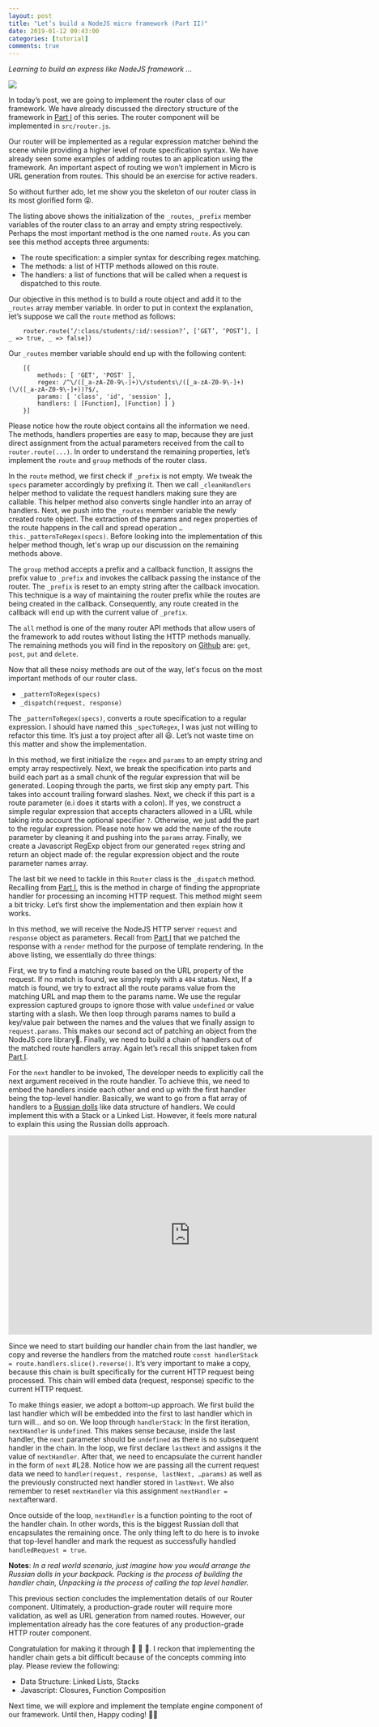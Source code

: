 ```yaml
---
layout: post
title: "Let’s build a NodeJS micro framework (Part II)"
date: 2019-01-12 09:43:00
categories: [tutorial]
comments: true
---
```


*Learning to build an express like NodeJS framework …*

<!--more-->

![](https://cdn-images-1.medium.com/max/1600/1*0V3KOPgr9EzfaHoV9vT3rg.jpeg)

In today’s post, we are going to implement the router class of our framework. We
have already discussed the directory structure of the framework in [Part
I](https://medium.com/@evanxg852000/lets-build-a-nodejs-micro-framework-part-i-7cf941f2aec9)
of this series. The router component will be implemented in `src/router.js`.

Our router will be implemented as a regular expression matcher behind the scene
while providing a higher level of route specification syntax. We have already
seen some examples of adding routes to an application using the framework. An
important aspect of routing we won’t implement in Micro is URL generation from
routes. This should be an exercise for active readers.

So without further ado, let me show you the skeleton of our router class in its
most glorified form 😝.

<script src="https://gist.github.com/evanxg852000/9d49a73f4c157399cf132db00e800da1.js"></script>

The listing above shows the initialization of the `_routes`, `_prefix` member
variables of the router class to an array and empty string respectively. Perhaps
the most important method is the one named `route`. As you can see this method
accepts three arguments:

* The route specification: a simpler syntax for describing regex matching.
* The methods: a list of HTTP methods allowed on this route.
* The handlers: a list of functions that will be called when a request is dispatched to
this route.

Our objective in this method is to build a route object and add it to the
`_routes` array member variable. In order to put in context the explanation,
let’s suppose we call the `route` method as follows:

```
    router.route(‘/:class/students/:id/:session?’, [‘GET’, ‘POST’], [ _ => true, _ => false])
```

Our `_routes` member variable should end up with the following content:

```
    [{ 
        methods: [ 'GET', 'POST' ],
        regex: /^\/([_a-zA-Z0-9\-]+)\/students\/([_a-zA-Z0-9\-]+)(\/([_a-zA-Z0-9\-]+))?$/,
        params: [ 'class', 'id', 'session' ],
        handlers: [ [Function], [Function] ] }
    }]
```

Please notice how the route object contains all the information we need. The
methods, handlers properties are easy to map, because they are just direct
assignment from the actual parameters received from the call to
`router.route(...)`. In order to understand the remaining properties, let’s
implement the `route` and `group` methods of the router class.

<script src="https://gist.github.com/evanxg852000/691a08e41f49215ac7cef45a6daadf09.js"></script>

In the `route` method, we first check if `_prefix` is not empty. We tweak the
`specs` parameter accordingly by prefixing it. Then we call `_cleanHandlers`
helper method to validate the request handlers making sure they are callable.
This helper method also converts single handler into an array of handlers. Next,
we push into the `_routes` member variable the newly created route object. The
extraction of the params and regex properties of the route happens in the call
and spread operation `…this._patternToRegex(specs)`. Before looking into the
implementation of this helper method though, let's wrap up our discussion on the remaining methods above.

The `group` method accepts a prefix and a callback function, It assigns the
prefix value to `_prefix` and invokes the callback passing the instance of the
router. The `_prefix` is reset to an empty string after the callback invocation.
This technique is a way of maintaining the router prefix while the routes are
being created in the callback. Consequently, any route created in the callback
will end up with the current value of `_prefix`.

The `all` method is one of the many router API methods that allow users of the
framework to add routes without listing the HTTP methods manually. The remaining methods you will find in the repository on [Github](https://github.com/evanxg852000/njs-micro) are: `get`, `post`, `put` and `delete`.

Now that all these noisy methods are out of the way, let's focus on the most
important methods of our router class.

* `_patternToRegex(specs)`
* `_dispatch(request, response)`

The `_patternToRegex(specs)`, converts a route specification to a regular
expression. I should have named this `_specToRegex`, I was just not willing to
refactor this time. It’s just a toy project after all 😃. Let’s not waste time
on this matter and show the implementation.

<script src="https://gist.github.com/evanxg852000/c4bb44d90922151c24dfe4fa79aa15d0.js"></script>

In this method, we first initialize the `regex` and `params` to an empty string
and empty array respectively. Next, we break the specification into parts and
build each part as a small chunk of the regular expression that will be
generated. Looping through the parts, we first skip any empty part. This takes
into account trailing forward slashes. Next, we check if this part is a route
parameter (e.i does it starts with a colon). If yes, we construct a simple regular
expression that accepts characters allowed in a URL while taking into account
the optional specifier `?`. Otherwise, we just add the part to the regular
expression. Please note how we add the name of the route parameter by cleaning
it and pushing into the `params` array. Finally, we create a Javascript RegExp
object from our generated `regex` string and return an object made of: the regular
expression object and the route parameter names array.

The last bit we need to tackle in this `Router` class is the `_dispatch` method.
Recalling from [Part
I](https://medium.com/@evanxg852000/lets-build-a-nodejs-micro-framework-part-i-7cf941f2aec9),
this is the method in charge of finding the appropriate handler for
processing an incoming HTTP request. This method might seem a bit tricky. Let’s
first show the implementation and then explain how it works.

<script src="https://gist.github.com/evanxg852000/2edc52d34fdefa2efc520d52841900c0.js"></script>

In this method, we will receive the NodeJS HTTP server `request` and `response`
object as parameters. Recall from [Part
I](https://medium.com/@evanxg852000/lets-build-a-nodejs-micro-framework-part-i-7cf941f2aec9)
that we patched the response with a `render` method for the purpose of
template rendering. In the above listing, we essentially do three things:

First, we try to find a matching route based on the URL property of the request.
If no match is found, we simply reply with a `404` status. Next, If a match is
found, we try to extract all the route params value from the matching URL and
map them to the params name. We use the regular expression captured groups to
ignore those with value `undefined` or value starting with a slash. We then loop
through params names to build a key/value pair between the names and the values
that we finally assign to `request.params`. This makes our second act of
patching an object from the NodeJS core library🕺. Finally, we need to build a
chain of handlers out of the matched route handlers array. Again let’s recall
this snippet taken from [Part
I](https://medium.com/@evanxg852000/lets-build-a-nodejs-micro-framework-part-i-7cf941f2aec9).

<script src="https://gist.github.com/evanxg852000/84d911e94cfcd3e8df2ada0007d17aed.js"></script>

For the `next` handler to be invoked, The developer needs to explicitly call the
next argument received in the route handler. To achieve this, we need to embed
the handlers inside each other and end up with the first handler being the
top-level handler. Basically, we want to go from a flat array of handlers to a
[Russian dolls](https://en.wikipedia.org/wiki/Matryoshka_doll) like data
structure of handlers. We could implement this with a Stack or a Linked List.
However, it feels more natural to explain this using the Russian dolls
approach.


<iframe width="718" height="393" src="https://www.youtube.com/embed/-xMYvVr9fd4" frameborder="0" allow="accelerometer; autoplay; encrypted-media; gyroscope; picture-in-picture" allowfullscreen></iframe>


Since we need to start building our handler chain from the last handler, we copy
and reverse the handlers from the matched route `const handlerStack =
route.handlers.slice().reverse()`. It’s very important to make a copy, because
this chain is built specifically for the current HTTP request being processed.
This chain will embed data (request, response) specific to the current HTTP
request.

To make things easier, we adopt a bottom-up approach. We first build the last
handler which will be embedded into the first to last handler which in turn
will… and so on. We loop through `handlerStack`: In the first iteration,
`nextHandler` is `undefined`. This makes sense because, inside the last handler,
the `next` parameter should be `undefined` as there is no subsequent handler in
the chain. In the loop, we first declare `lastNext` and assigns it the value of
`nextHandler`. After that, we need to encapsulate the current handler in the
form of `next` #L28. Notice how we are passing all the current request data we
need to `handler(request, response, lastNext, …params)` as well as the
previously constructed next handler stored in `lastNext`. We also remember
to reset `nextHandler` via this assignment `nextHandler = next`afterward.

Once outside of the loop, `nextHandler` is a function pointing to the root of
the handler chain. In other words, this is the biggest Russian doll that
encapsulates the remaining once. The only thing left to do here is to invoke
that top-level handler and mark the request as successfully handled
`handledRequest = true`. 

**Notes**: *In a real world scenario, just imagine how you would arrange the
Russian dolls in your backpack. Packing is the process of building the handler
chain, Unpacking is the process of calling the top level handler.*

This previous section concludes the implementation details of our Router
component. Ultimately, a production-grade router will require more validation,
as well as URL generation from named routes. However, our implementation already
has the core features of any production-grade HTTP router component.

Congratulation for making it through 👏 👏 👏. I reckon that implementing the
handler chain gets a bit difficult because of the concepts comming
into play. Please review the following:

* Data Structure: Linked Lists, Stacks
* Javascript: Closures, Function Composition

Next time, we will explore and implement the template engine component of our
framework. Until then, Happy coding! 👋🏽
